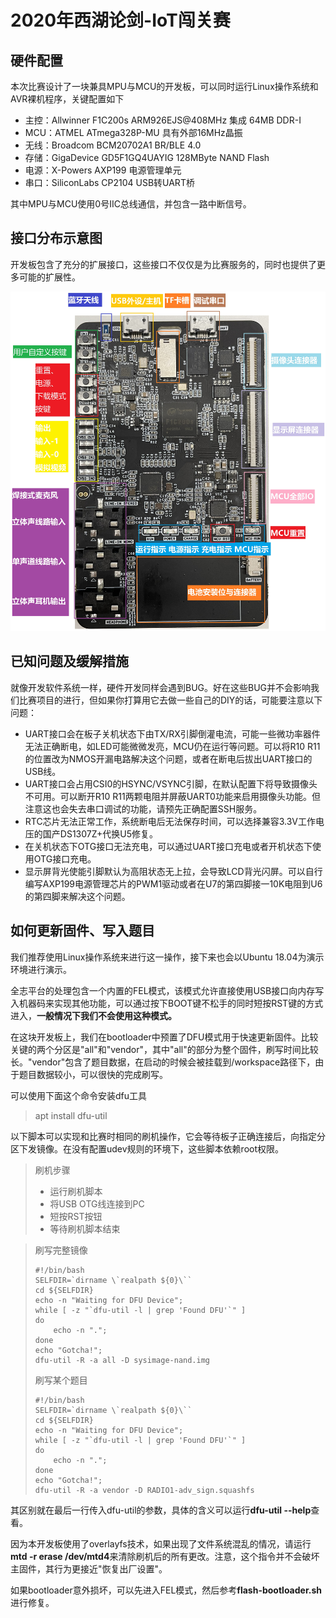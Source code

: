 # 2020年西湖论剑-IoT闯关赛

## 硬件配置
本次比赛设计了一块兼具MPU与MCU的开发板，可以同时运行Linux操作系统和AVR裸机程序，关键配置如下
- 主控：Allwinner F1C200s ARM926EJS@408MHz 集成 64MB DDR-I
- MCU：ATMEL ATmega328P-MU 具有外部16MHz晶振
- 无线：Broadcom BCM20702A1 BR/BLE 4.0
- 存储：GigaDevice GD5F1GQ4UAYIG 128MByte NAND Flash
- 电源：X-Powers AXP199 电源管理单元
- 串口：SiliconLabs CP2104 USB转UART桥

其中MPU与MCU使用0号IIC总线通信，并包含一路中断信号。

## 接口分布示意图
开发板包含了充分的扩展接口，这些接口不仅仅是为比赛服务的，同时也提供了更多可能的扩展性。

![](RES/IO.JPG)

## 已知问题及缓解措施
就像开发软件系统一样，硬件开发同样会遇到BUG。好在这些BUG并不会影响我们比赛项目的进行，但如果你打算用它去做一些自己的DIY的话，可能要注意以下问题：
- UART接口会在板子关机状态下由TX/RX引脚倒灌电流，可能一些微功率器件无法正确断电，如LED可能微微发亮，MCU仍在运行等问题。可以将R10 R11的位置改为NMOS开漏电路解决这个问题，或者在断电后拔出UART接口的USB线。
- UART接口会占用CSI0的HSYNC/VSYNC引脚，在默认配置下将导致摄像头不可用。可以断开R10 R11两颗电阻并屏蔽UART0功能来启用摄像头功能。但注意这也会失去串口调试的功能，请预先正确配置SSH服务。
- RTC芯片无法正常工作，系统断电后无法保存时间，可以选择兼容3.3V工作电压的国产DS1307Z+代换U5修复。
- 在关机状态下OTG接口无法充电，可以通过UART接口充电或者开机状态下使用OTG接口充电。
- 显示屏背光使能引脚默认为高阻状态无上拉，会导致LCD背光闪屏。可以自行编写AXP199电源管理芯片的PWM1驱动或者在U7的第四脚接一10K电阻到U6的第四脚来解决这个问题。

## 如何更新固件、写入题目
我们推荐使用Linux操作系统来进行这一操作，接下来也会以Ubuntu 18.04为演示环境进行演示。

全志平台的处理包含一个内置的FEL模式，该模式允许直接使用USB接口向内存写入机器码来实现其他功能，可以通过按下BOOT键不松手的同时短按RST键的方式进入，**一般情况下我们不会使用这种模式。**

在这块开发板上，我们在bootloader中预置了DFU模式用于快速更新固件。比较关键的两个分区是"all"和"vendor"，其中"all"的部分为整个固件，刷写时间比较长。"vendor"包含了题目数据，在启动的时候会被挂载到/workspace路径下，由于题目数据较小，可以很快的完成刷写。

可以使用下面这个命令安装dfu工具
> apt install dfu-util

以下脚本可以实现和比赛时相同的刷机操作，它会等待板子正确连接后，向指定分区下发镜像。在没有配置udev规则的环境下，这些脚本依赖root权限。

> 刷机步骤
> - 运行刷机脚本
> - 将USB OTG线连接到PC
> - 短按RST按钮
> - 等待刷机脚本结束

> 刷写完整镜像
> ```shell
> #!/bin/bash
> SELFDIR=`dirname \`realpath ${0}\``
> cd ${SELFDIR}
> echo -n "Waiting for DFU Device";
> while [ -z "`dfu-util -l | grep 'Found DFU'`" ]
> do
>     echo -n ".";
> done
> echo "Gotcha!";
> dfu-util -R -a all -D sysimage-nand.img
> ```
> 刷写某个题目
> ```shell
> #!/bin/bash
> SELFDIR=`dirname \`realpath ${0}\``
> cd ${SELFDIR}
> echo -n "Waiting for DFU Device";
> while [ -z "`dfu-util -l | grep 'Found DFU'`" ]
> do
>     echo -n ".";
> done
> echo "Gotcha!";
> dfu-util -R -a vendor -D RADIO1-adv_sign.squashfs
> ```
其区别就在最后一行传入dfu-util的参数，具体的含义可以运行**dfu-util --help**查看。

因为本开发板使用了overlayfs技术，如果出现了文件系统混乱的情况，请运行**mtd -r erase /dev/mtd4**来清除刷机后的所有更改。注意，这个指令并不会破坏主固件，其行为更接近"恢复出厂设置"。

如果bootloader意外损坏，可以先进入FEL模式，然后参考**flash-bootloader.sh**进行修复。
